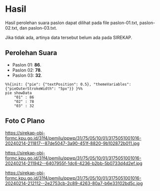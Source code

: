 # Hasil

Hasil perolehan suara paslon dapat dilihat pada file paslon-01.txt, paslon-02.txt, dan paslon-03.txt.

Jika tidak ada, artinya data tersebut belum ada pada SIREKAP.

## Perolehan Suara

 * Paslon 01: **86**.
 * Paslon 02: **78**.
 * Paslon 03: **32**.

```mermaid
%%{init: {"pie": {"textPosition": 0.5}, "themeVariables": {"pieOuterStrokeWidth": "5px"}} }%%
pie showData
    "01" : 86
    "02" : 78
    "03" : 32
```
## Foto C Plano

https://sirekap-obj-formc.kpu.go.id/31f4/pemilu/ppwp/31/75/05/10/01/3175051001016-20240214-211817--87de5047-3a90-451f-8820-9b102872b011.jpg

https://sirekap-obj-formc.kpu.go.id/31f4/pemilu/ppwp/31/75/05/10/01/3175051001016-20240214-211942--6407955f-1dc6-4236-b2bb-5b0733d4d2ef.jpg

https://sirekap-obj-formc.kpu.go.id/31f4/pemilu/ppwp/31/75/05/10/01/3175051001016-20240214-212112--2e2753cb-2c89-4263-80a7-b6e33102bd5c.jpg
